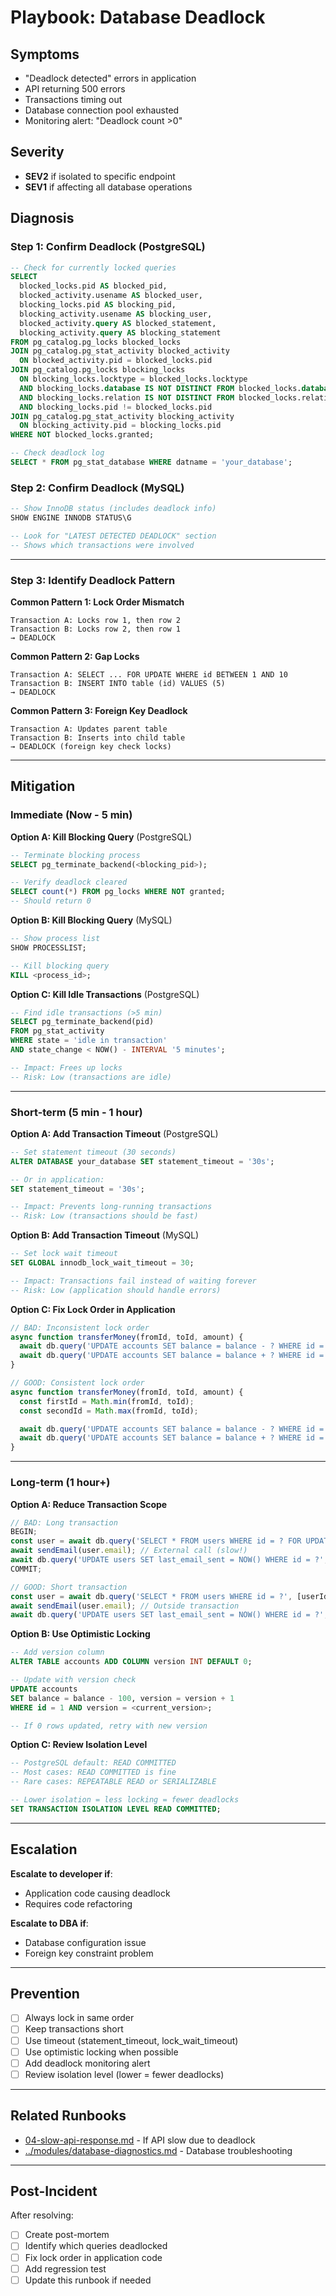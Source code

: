 # Playbook: Database Deadlock

## Symptoms

- "Deadlock detected" errors in application
- API returning 500 errors
- Transactions timing out
- Database connection pool exhausted
- Monitoring alert: "Deadlock count >0"

## Severity

- **SEV2** if isolated to specific endpoint
- **SEV1** if affecting all database operations

## Diagnosis

### Step 1: Confirm Deadlock (PostgreSQL)

```sql
-- Check for currently locked queries
SELECT
  blocked_locks.pid AS blocked_pid,
  blocked_activity.usename AS blocked_user,
  blocking_locks.pid AS blocking_pid,
  blocking_activity.usename AS blocking_user,
  blocked_activity.query AS blocked_statement,
  blocking_activity.query AS blocking_statement
FROM pg_catalog.pg_locks blocked_locks
JOIN pg_catalog.pg_stat_activity blocked_activity
  ON blocked_activity.pid = blocked_locks.pid
JOIN pg_catalog.pg_locks blocking_locks
  ON blocking_locks.locktype = blocked_locks.locktype
  AND blocking_locks.database IS NOT DISTINCT FROM blocked_locks.database
  AND blocking_locks.relation IS NOT DISTINCT FROM blocked_locks.relation
  AND blocking_locks.pid != blocked_locks.pid
JOIN pg_catalog.pg_stat_activity blocking_activity
  ON blocking_activity.pid = blocking_locks.pid
WHERE NOT blocked_locks.granted;

-- Check deadlock log
SELECT * FROM pg_stat_database WHERE datname = 'your_database';
```

### Step 2: Confirm Deadlock (MySQL)

```sql
-- Show InnoDB status (includes deadlock info)
SHOW ENGINE INNODB STATUS\G

-- Look for "LATEST DETECTED DEADLOCK" section
-- Shows which transactions were involved
```

---

### Step 3: Identify Deadlock Pattern

**Common Pattern 1: Lock Order Mismatch**
```
Transaction A: Locks row 1, then row 2
Transaction B: Locks row 2, then row 1
→ DEADLOCK
```

**Common Pattern 2: Gap Locks**
```
Transaction A: SELECT ... FOR UPDATE WHERE id BETWEEN 1 AND 10
Transaction B: INSERT INTO table (id) VALUES (5)
→ DEADLOCK
```

**Common Pattern 3: Foreign Key Deadlock**
```
Transaction A: Updates parent table
Transaction B: Inserts into child table
→ DEADLOCK (foreign key check locks)
```

---

## Mitigation

### Immediate (Now - 5 min)

**Option A: Kill Blocking Query** (PostgreSQL)
```sql
-- Terminate blocking process
SELECT pg_terminate_backend(<blocking_pid>);

-- Verify deadlock cleared
SELECT count(*) FROM pg_locks WHERE NOT granted;
-- Should return 0
```

**Option B: Kill Blocking Query** (MySQL)
```sql
-- Show process list
SHOW PROCESSLIST;

-- Kill blocking query
KILL <process_id>;
```

**Option C: Kill Idle Transactions** (PostgreSQL)
```sql
-- Find idle transactions (>5 min)
SELECT pg_terminate_backend(pid)
FROM pg_stat_activity
WHERE state = 'idle in transaction'
AND state_change < NOW() - INTERVAL '5 minutes';

-- Impact: Frees up locks
-- Risk: Low (transactions are idle)
```

---

### Short-term (5 min - 1 hour)

**Option A: Add Transaction Timeout** (PostgreSQL)
```sql
-- Set statement timeout (30 seconds)
ALTER DATABASE your_database SET statement_timeout = '30s';

-- Or in application:
SET statement_timeout = '30s';

-- Impact: Prevents long-running transactions
-- Risk: Low (transactions should be fast)
```

**Option B: Add Transaction Timeout** (MySQL)
```sql
-- Set lock wait timeout
SET GLOBAL innodb_lock_wait_timeout = 30;

-- Impact: Transactions fail instead of waiting forever
-- Risk: Low (application should handle errors)
```

**Option C: Fix Lock Order in Application**
```javascript
// BAD: Inconsistent lock order
async function transferMoney(fromId, toId, amount) {
  await db.query('UPDATE accounts SET balance = balance - ? WHERE id = ?', [amount, fromId]);
  await db.query('UPDATE accounts SET balance = balance + ? WHERE id = ?', [amount, toId]);
}

// GOOD: Consistent lock order
async function transferMoney(fromId, toId, amount) {
  const firstId = Math.min(fromId, toId);
  const secondId = Math.max(fromId, toId);

  await db.query('UPDATE accounts SET balance = balance - ? WHERE id = ?', [amount, firstId]);
  await db.query('UPDATE accounts SET balance = balance + ? WHERE id = ?', [amount, secondId]);
}
```

---

### Long-term (1 hour+)

**Option A: Reduce Transaction Scope**
```javascript
// BAD: Long transaction
BEGIN;
const user = await db.query('SELECT * FROM users WHERE id = ? FOR UPDATE', [userId]);
await sendEmail(user.email); // External call (slow!)
await db.query('UPDATE users SET last_email_sent = NOW() WHERE id = ?', [userId]);
COMMIT;

// GOOD: Short transaction
const user = await db.query('SELECT * FROM users WHERE id = ?', [userId]);
await sendEmail(user.email); // Outside transaction
await db.query('UPDATE users SET last_email_sent = NOW() WHERE id = ?', [userId]);
```

**Option B: Use Optimistic Locking**
```sql
-- Add version column
ALTER TABLE accounts ADD COLUMN version INT DEFAULT 0;

-- Update with version check
UPDATE accounts
SET balance = balance - 100, version = version + 1
WHERE id = 1 AND version = <current_version>;

-- If 0 rows updated, retry with new version
```

**Option C: Review Isolation Level**
```sql
-- PostgreSQL default: READ COMMITTED
-- Most cases: READ COMMITTED is fine
-- Rare cases: REPEATABLE READ or SERIALIZABLE

-- Lower isolation = less locking = fewer deadlocks
SET TRANSACTION ISOLATION LEVEL READ COMMITTED;
```

---

## Escalation

**Escalate to developer if**:
- Application code causing deadlock
- Requires code refactoring

**Escalate to DBA if**:
- Database configuration issue
- Foreign key constraint problem

---

## Prevention

- [ ] Always lock in same order
- [ ] Keep transactions short
- [ ] Use timeout (statement_timeout, lock_wait_timeout)
- [ ] Use optimistic locking when possible
- [ ] Add deadlock monitoring alert
- [ ] Review isolation level (lower = fewer deadlocks)

---

## Related Runbooks

- [04-slow-api-response.md](04-slow-api-response.md) - If API slow due to deadlock
- [../modules/database-diagnostics.md](../modules/database-diagnostics.md) - Database troubleshooting

---

## Post-Incident

After resolving:
- [ ] Create post-mortem
- [ ] Identify which queries deadlocked
- [ ] Fix lock order in application code
- [ ] Add regression test
- [ ] Update this runbook if needed
